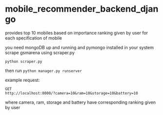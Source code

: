 # mobile_recommender_backend_django
provides top 10 mobiles based on importance ranking given by user for each specification of mobile

you need mongoDB up and running and pymongo installed in your system
scrape gsmarena using scraper.py

```python scraper.py```

then run
```python manager.py runserver```

example request:

```
GET
http://localhost:8000/?camera=10&ram=10&storage=10&battery=10

```

where camera, ram, storage and battery have corresponding ranking given by user
